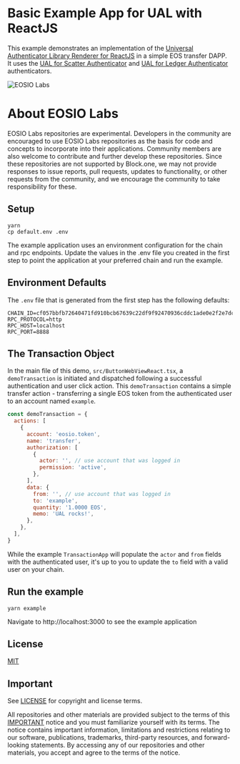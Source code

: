 # Basic Example App for UAL with ReactJS

This example demonstrates an implementation of the [Universal Authenticator Library Renderer for ReactJS](https://github.com/EOSIO/ual-reactjs-renderer) in a simple EOS transfer DAPP. It uses the [UAL for Scatter Authenticator](https://github.com/EOSIO/ual-scatter) and [UAL for Ledger Authenticator](https://github.com/EOSIO/ual-ledger) authenticators.

![EOSIO Labs](https://img.shields.io/badge/EOSIO-Labs-5cb3ff.svg)

# About EOSIO Labs

EOSIO Labs repositories are experimental. Developers in the community are encouraged to use EOSIO Labs repositories as the basis for code and concepts to incorporate into their applications. Community members are also welcome to contribute and further develop these repositories. Since these repositories are not supported by Block.one, we may not provide responses to issue reports, pull requests, updates to functionality, or other requests from the community, and we encourage the community to take responsibility for these.

## Setup

```
yarn
cp default.env .env
```

The example application uses an environment configuration for the chain and rpc endpoints. Update the values in the .env file you created in the first step to point the application at your preferred chain and run the example.

## Environment Defaults

The `.env` file that is generated from the first step has the following defaults:

```
CHAIN_ID=cf057bbfb72640471fd910bcb67639c22df9f92470936cddc1ade0e2f2e7dc4f
RPC_PROTOCOL=http
RPC_HOST=localhost
RPC_PORT=8888
```

## The Transaction Object

In the main file of this demo, `src/ButtonWebViewReact.tsx`, a `demoTransaction` is initiated and dispatched following a successful authentication and user click action. This `demoTransaction` contains a simple transfer action - transferring a single EOS token from the authenticated user to an account named `example`.

```javascript
const demoTransaction = {
  actions: [
    {
      account: 'eosio.token',
      name: 'transfer',
      authorization: [
        {
          actor: '', // use account that was logged in
          permission: 'active',
        },
      ],
      data: {
        from: '', // use account that was logged in
        to: 'example',
        quantity: '1.0000 EOS',
        memo: 'UAL rocks!',
      },
    },
  ],
}
```

While the example `TransactionApp` will populate the `actor` and `from` fields with the authenticated user, it's up to you to update the `to` field with a valid user on your chain.

## Run the example

```
yarn example
```

Navigate to http://localhost:3000 to see the example application

## License

[MIT](./LICENSE)

## Important

See [LICENSE](./LICENSE) for copyright and license terms.

All repositories and other materials are provided subject to the terms of this [IMPORTANT](./IMPORTANT.md) notice and you must familiarize yourself with its terms. The notice contains important information, limitations and restrictions relating to our software, publications, trademarks, third-party resources, and forward-looking statements. By accessing any of our repositories and other materials, you accept and agree to the terms of the notice.
